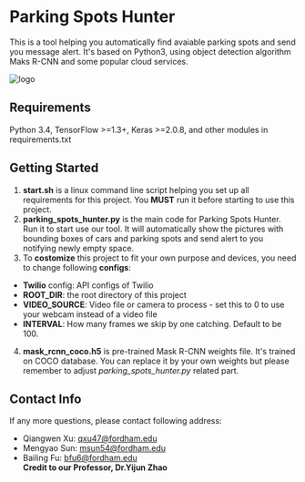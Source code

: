 # Parking Spots Hunter

This is a tool helping you automatically find avaiable parking spots and send you message alert. It's based on Python3, using object detection algorithm Maks R-CNN and some popular cloud services. 

![logo](https://pbs.twimg.com/media/ELdI0KPW4AI-K9M?format=png&name=medium)

## Requirements
Python 3.4, TensorFlow >=1.3+, Keras >=2.0.8, and other modules in requirements.txt

## Getting Started
1. **start.sh** is a linux command line script helping you set up all requirements for this project. You **MUST** run it before starting to use this project.
2. **parking_spots_hunter.py** is the main code for Parking Spots Hunter. Run it to start use our tool. It will automatically show the pictures with bounding boxes of cars and parking spots and send alert to you notifying newly empty space. 
3. To **costomize** this project to fit your own purpose and devices, you need to change following **configs**:
- **Twilio** config: API configs of Twilio
- **ROOT_DIR**: the root directory of this project
- **VIDEO_SOURCE**: Video file or camera to process - set this to 0 to use your webcam instead of a video file
- **INTERVAL**: How many frames we skip by one catching. Default to be 100.
4. **mask\_rcnn\_coco.h5** is pre-trained Mask R-CNN weights file. It's trained on COCO database. You can replace it by your own weights but please remember to adjust *parking_spots_hunter.py* related part.

## Contact Info
If any more questions, please contact following address:  
- Qiangwen Xu: qxu47@fordham.edu  
- Mengyao Sun: msun54@fordham.edu  
- Bailing Fu: bfu6@fordham.edu   
**Credit to our Professor, Dr.Yijun Zhao**


